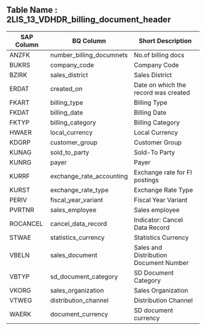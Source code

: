 

## Table Name : 2LIS_13_VDHDR_billing_document_header

| SAP Column | BQ Column | Short Description |
|---|---|---|
| ANZFK | number_billing_documnets | No.of billing docs |
| BUKRS | company_code | Company Code |
| BZIRK | sales_district | Sales District |
| ERDAT | created_on | Date on which the record was created |
| FKART | billing_type | Billing Type |
| FKDAT | billing_date | Billing Date |
| FKTYP | billing_category | Billing Category |
| HWAER | local_currency | Local Currency |
| KDGRP | customer_group | Customer Group |
| KUNAG | sold_to_party | Sold-To Party |
| KUNRG | payer | Payer |
| KURRF | exchange_rate_accounting | Exchange rate for FI postings |
| KURST | exchange_rate_type | Exchange Rate Type |
| PERIV | fiscal_year_variant | Fiscal Year Variant |
| PVRTNR | sales_employee | Sales employee |
| ROCANCEL | cancel_data_record | Indicator: Cancel Data Record |
| STWAE | statistics_currency | Statistics Currency |
| VBELN | sales_document | Sales and Distribution Document Number |
| VBTYP | sd_document_category | SD Document Category |
| VKORG | sales_organization | Sales Organization |
| VTWEG | distribution_channel | Distribution Channel |
| WAERK | document_currency | SD document currency |